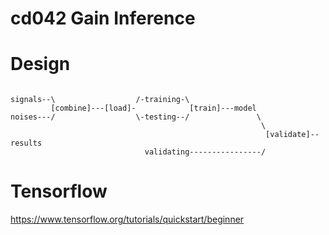 # cd042 Gain Inference

# Design

```

signals--\                  /-training-\     
         [combine]---[load]-            [train]---model    
noises---/                  \-testing--/               \
                                                        \
                                                         [validate]--results
                              validating----------------/

```



# Tensorflow
https://www.tensorflow.org/tutorials/quickstart/beginner
